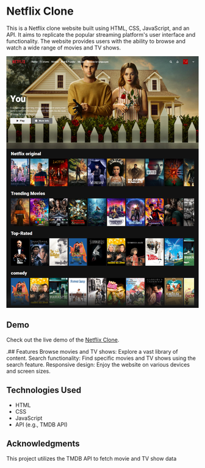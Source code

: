 # Netflix Clone

This is a Netflix clone website built using HTML, CSS, JavaScript, and an API. It aims to replicate the popular streaming platform's user interface and functionality. The website provides users with the ability to browse and watch a wide range of movies and TV shows.

![](/images/screencapture-127-0-0-1-5500-index-html-2023-06-01-10_25_29.jpg)

## Demo
Check out the live demo of the [Netflix Clone](https://netflix-clone-git-main-cheemma1.vercel.app/).

.## Features
Browse movies and TV shows: Explore a vast library of content.
Search functionality: Find specific movies and TV shows using the search feature.
Responsive design: Enjoy the website on various devices and screen sizes.

## Technologies Used
- HTML
- CSS
- JavaScript
- API (e.g., TMDB API)

## Acknowledgments
This project utilizes the TMDB API to fetch movie and TV show data

